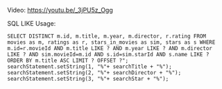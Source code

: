 Video: https://youtu.be/_3jPU5z_Ogg

SQL LIKE Usage:
    
    SELECT DISTINCT m.id, m.title, m.year, m.director, r.rating FROM movies as m, ratings as r, stars_in_movies as sim, stars as s WHERE m.id=r.movieId AND m.title LIKE ? AND m.year LIKE ? AND m.director LIKE ? AND sim.movieId=m.id AND s.id=sim.starId AND s.name LIKE ? ORDER BY m.title ASC LIMIT ? OFFSET ?";
    searchStatement.setString(1, "%"+ searchTitle + "%");
    searchStatement.setString(2, "%"+ searchDirector + "%");
    searchStatement.setString(3, "%"+ searchStar + "%");



